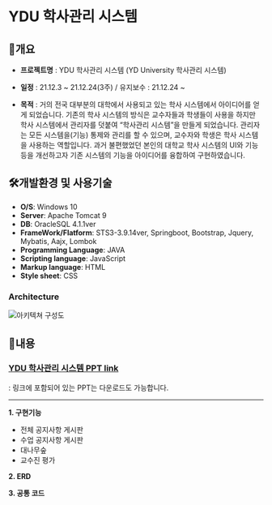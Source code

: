 # YDU 학사관리 시스템

## 	📌개요
- **프로젝트명** : YDU 학사관리 시스템 (YD University 학사관리 시스템)
- **일정** : 21.12.3 ~ 21.12.24(3주) / 유지보수 : 21.12.24 ~

- **목적** : 거의 전국 대부분의 대학에서 사용되고 있는 학사 시스템에서 아이디어를 얻게 되었습니다. 기존의 학사 시스템의 방식은 교수자들과 학생들이 사용을 하지만 학사 시스템에서 관리자를 덧붙여 “학사관리 시스템”을 만들게 되었습니다. 관리자는 모든 시스템을(기능) 통제와 관리를 할 수 있으며, 교수자와 학생은 학사 시스템을 사용하는 역할입니다. 과거 불편했었던 본인의 대학교 학사 시스템의 UI와 기능 등을 개선하고자 기존 시스템의 기능을 아이디어를 융합하여 구현하였습니다.

## 🛠️개발환경 및 사용기술
- **O/S**: Windows 10
- **Server**: Apache Tomcat 9
- **DB**: OracleSQL 4.1.1ver
- **FrameWork/Flatform**: STS3-3.9.14ver, Springboot, Bootstrap, Jquery, Mybatis, Aajx, Lombok
- **Programming Language**: JAVA
- **Scripting language**: JavaScript 
- **Markup language**: HTML
- **Style sheet**: CSS

### Architecture
![아키텍쳐 구성도](https://user-images.githubusercontent.com/47514354/153552691-85401eff-fd38-41af-a331-cf53d7f7c8c2.jpg)

## 	📝내용

### [YDU 학사관리 시스템 PPT link](https://www.slideshare.net/HaileyAn/ydu)
: 링크에 포함되어 있는 PPT는 다운로드도 가능합니다.

------------
**1. 구현기능**
  - 전체 공지사항 게시판
  - 수업 공지사항 게시판
  - 대나무숲
  - 교수진 평가

**2. ERD**

**3. 공통 코드**
